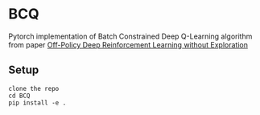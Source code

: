# BCQ
Pytorch implementation of Batch Constrained Deep Q-Learning algorithm from paper [Off-Policy Deep Reinforcement Learning without Exploration](https://arxiv.org/abs/1812.02900)

## Setup

```
clone the repo
cd BCQ
pip install -e .
```
